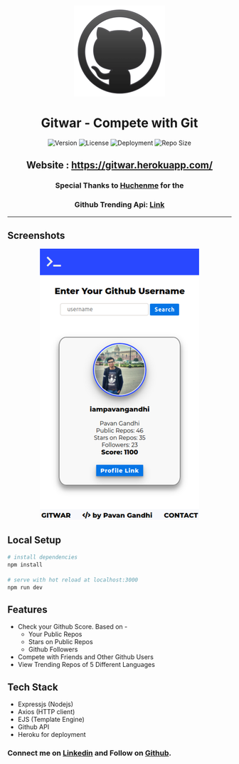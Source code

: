 <div align="center">

![logo](logo.png)

# **Gitwar - Compete with Git**

![Version](https://img.shields.io/github/package-json/v/iampavangandhi/Gitwar?color=2948ff&label=Version&style=flat-square) ![License](https://img.shields.io/github/license/iampavangandhi/Gitwar?color=2948ff&label=License&style=flat-square) ![Deployment](https://img.shields.io/github/deployments/iampavangandhi/Gitwar/gitwar?color=2948ff&label=Deployment&style=flat-square) ![Repo Size](https://img.shields.io/github/repo-size/iampavangandhi/Gitwar?color=2948ff&label=Repo%20Size&style=flat-square)

## Website : https://gitwar.herokuapp.com/

### Special Thanks to [Huchenme](https://github.com/huchenme) for the

### Github Trending Api: [Link](https://github.com/huchenme/github-trending-api)

---

</div>

## Screenshots

<div align="center">

![SS](SS.png)

</div>

## Local Setup

```sh
# install dependencies
npm install

# serve with hot reload at localhost:3000
npm run dev
```

## Features

- Check your Github Score. Based on -
  - Your Public Repos
  - Stars on Public Repos
  - Github Followers
- Compete with Friends and Other Github Users
- View Trending Repos of 5 Different Languages

## Tech Stack

- Expressjs (Nodejs)
- Axios (HTTP client)
- EJS (Template Engine)
- Github API
- Heroku for deployment

### Connect me on [Linkedin](https://www.linkedin.com/in/iampavangandhi/) and Follow on [Github](https://github.com/iampavangandhi).
